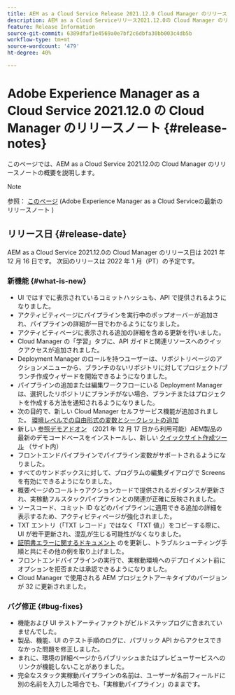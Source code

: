 ```yaml
---
title: AEM as a Cloud Service Release 2021.12.0 Cloud Manager のリリースノート
description: AEM as a Cloud Serviceリリース2021.12.0の Cloud Manager のリリースノートです。
feature: Release Information
source-git-commit: 6389dfaf1e4569a0e7bf2c6dbfa30bb003c4db5b
workflow-type: tm+mt
source-wordcount: '479'
ht-degree: 40%

---
```



# Adobe Experience Manager as a Cloud Service 2021.12.0 の Cloud Manager のリリースノート {#release-notes}

このページでは、AEM as a Cloud Service 2021.12.0の Cloud Manager のリリースノートの概要を説明します。

>[!NOTE]
>
>参照： [このページ](/help/release-notes/release-notes-cloud/release-notes-current.md) (Adobe Experience Manager as a Cloud Serviceの最新のリリースノート )

## リリース日 {#release-date}

AEM as a Cloud Service 2021.12.0の Cloud Manager のリリース日は 2021 年 12 月 16 日です。 次回のリリースは 2022 年 1 月（PT）の予定です。

### 新機能 {#what-is-new}

* UI ではすでに表示されているコミットハッシュも、API で提供されるようになりました。
* アクティビティページにパイプラインを実行中のポップオーバーが追加され、パイプラインの詳細が一目でわかるようになりました。
* アクティビティページに表示される追加の詳細を含める更新を行いました。
* Cloud Manager の「学習」タブに、API ガイドと関連リソースへのクイックアクセスが追加されました。
* Deployment Manager のロールを持つユーザーは、リポジトリページのアクションメニューから、ブランチのないリポジトリに対してプロジェクト/ブランチ作成ウィザードを開始できるようになりました。
* パイプラインの追加または編集ワークフローにいる Deployment Manager は、選択したリポジトリにブランチがない場合、ブランチまたはプロジェクトを作成する方法を通知されるようになりました。
* 次の目的で、新しい Cloud Manager セルフサービス機能が追加されました。 [環境レベルでの自由形式の変数とシークレットの追加](/help/implementing/cloud-manager/environment-variables.md)
* 新しい [参照デモアドオン](/help/journey-sites/demos-add-on/overview.md) （2021 年 12 月 17 日から利用可能）AEM製品の最新のデモコードベースをインストールし、新しい [クイックサイト作成ツール](/help/journey-sites/quick-site/overview.md) （サイト内）
* フロントエンドパイプラインでパイプライン変数がサポートされるようになりました。
* すべてのサンドボックスに対して、プログラムの編集ダイアログで Screens を有効にできるようになりました。
* 概要ページのコールトゥアクションカードで提供されるガイダンスが更新され、実稼動フルスタックパイプラインとの関連が正確に反映されました。
* ソースコード、コミット ID などのパイプラインに適用できる追加の詳細を表示するため、アクティビティページが強化されました。
* TXT エントリ（「TXT レコード」ではなく「TXT 値」）をコピーする際に、UI が若干更新され、混乱が生じる可能性がなくなりました。
* [証明書エラーに関するドキュメント](/help/implementing/cloud-manager/managing-ssl-certifications/add-ssl-certificate.md#certificate-errors) のを更新し、トラブルシューティング手順と共にその他の例を取り上げました。
* フロントエンドパイプラインの実行で、実稼動環境へのデプロイメント前にオプションを拒否または承認できるようになりました。
* Cloud Manager で使用される AEM プロジェクトアーキタイプのバージョンが 32 に更新されました。


### バグ修正 {#bug-fixes}

* 機能および UI テストアーティファクトがビルドステップログに含まれていませんでした。
* 製品、機能、UI のテスト手順のログに、パブリック API からアクセスできなかった問題を修正しました。
* まれに、環境の詳細ページからパブリッシュまたはプレビューサービスへのリンクが機能しないことがありました。
* 完全なスタック実稼動パイプラインの名前は、ユーザーが名前フィールドに別の名前を入力した場合でも、「実稼動パイプライン」のままです。
